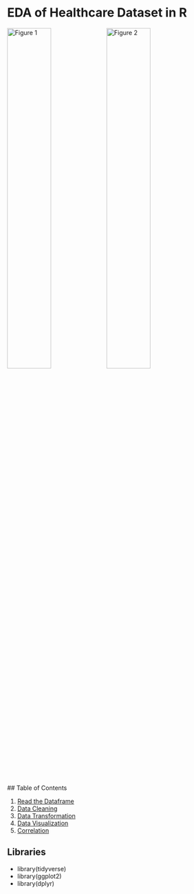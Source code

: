 # EDA of Healthcare Dataset in R
<div>
  <img src="https://github.com/ishmaelrezaei/R/Healthcare%20Dataset%20in%20R/FIGs/DaysInHospital.png" alt="Figure 1" style="width: 45%; display: inline-block;">
  <img src="https://github.com/ishmaelrezaei/R/Healthcare%20Dataset%20in%20R/FIGs/group4.png" alt="Figure 2" style="width: 45%; display: inline-block;">
</div>
## Table of Contents

1. [Read the Dataframe](#read-the-dataframe)
2. [Data Cleaning](#data-cleaning)
3. [Data Transformation](#data-transformation)
4. [Data Visualization](#data-visualization)
5. [Correlation](#correlation)

## Libraries
- library(tidyverse)
- library(ggplot2)
- library(dplyr)

